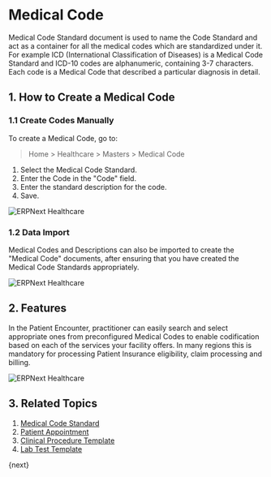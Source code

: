 <!-- add-breadcrumbs -->

# Medical Code

Medical Code Standard document is used to name the Code Standard and act as a container for all the medical codes which are standardized under it. For example ICD (International Classification of Diseases) is a Medical Code Standard and ICD-10 codes are alphanumeric, containing 3-7 characters. Each code is a Medical Code that described a particular diagnosis in detail.

## 1. How to Create a Medical Code

### 1.1 Create Codes Manually

To create a Medical Code, go to:

> Home > Healthcare > Masters > Medical Code

1. Select the Medical Code Standard.
2. Enter the Code in the "Code" field.
3. Enter the standard description for the code.
4. Save.

<img class="screenshot" alt="ERPNext Healthcare" src="{{docs_base_url}}/assets/img/healthcare/medical_code.png">

### 1.2 Data Import

Medical Codes and Descriptions can also be imported to create the "Medical Code" documents, after ensuring that you have created the Medical Code Standards appropriately.

<img class="screenshot" alt="ERPNext Healthcare" src="{{docs_base_url}}/assets/img/healthcare/medical_code_1.png">

## 2. Features

In the Patient Encounter, practitioner can easily search and select appropriate ones from preconfigured Medical Codes to enable codification based on each of the services your facility offers. In many regions this is mandatory for processing Patient Insurance eligibility, claim processing and billing.

<img class="screenshot" alt="ERPNext Healthcare" src="{{docs_base_url}}/assets/img/healthcare/encounter_4.png">

## 3. Related Topics

1. [Medical Code Standard](/docs/user/manual/en/healthcare/medical_code_standard)
1. [Patient Appointment](/docs/user/manual/en/healthcare/patient_appointment)
1. [Clinical Procedure Template](/docs/user/manual/en/healthcare/clinical_procedure_template)
1. [Lab Test Template](/docs/user/manual/en/healthcare/lab_test_template)

{next}